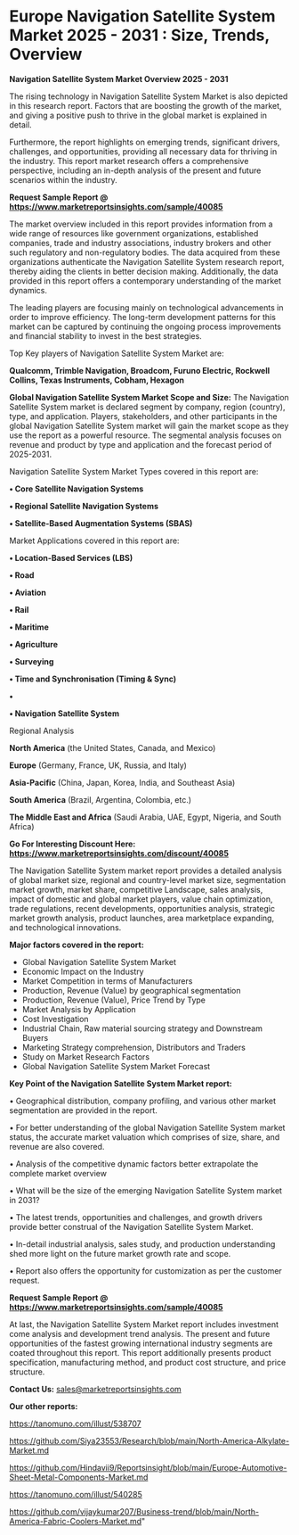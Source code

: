 # Europe Navigation Satellite System Market 2025 - 2031 : Size, Trends, Overview

<Strong> Navigation Satellite System Market Overview 2025 - 2031</strong>

The rising technology in Navigation Satellite System Market is also depicted in this research report. Factors that are boosting the growth of the market, and giving a positive push to thrive in the global market is explained in detail.

Furthermore, the report highlights on emerging trends, significant drivers, challenges, and opportunities, providing all necessary data for thriving in the industry. This report market research offers a comprehensive perspective, including an in-depth analysis of the present and future scenarios within the industry.

<strong>Request Sample Report @ <a href=https://www.marketreportsinsights.com/sample/40085>https://www.marketreportsinsights.com/sample/40085</a></strong>

The market overview included in this report provides information from a wide range of resources like government organizations, established companies, trade and industry associations, industry brokers and other such regulatory and non-regulatory bodies. The data acquired from these organizations authenticate the Navigation Satellite System research report, thereby aiding the clients in better decision making. Additionally, the data provided in this report offers a contemporary understanding of the market dynamics.

The leading players are focusing mainly on technological advancements in order to improve efficiency. The long-term development patterns for this market can be captured by continuing the ongoing process improvements and financial stability to invest in the best strategies.

Top Key players of Navigation Satellite System Market are:

<strong>Qualcomm, Trimble Navigation, Broadcom, Furuno Electric, Rockwell Collins, Texas Instruments, Cobham, Hexagon</strong>

<strong><b>Global Navigation Satellite System Market Scope and Size:</b></strong>
The Navigation Satellite System market is declared segment by company, region (country), type, and application. Players, stakeholders, and other participants in the global Navigation Satellite System market will gain the market scope as they use the report as a powerful resource. The segmental analysis focuses on revenue and product by type and application and the forecast period of 2025-2031.

Navigation Satellite System Market Types covered in this report are:

<strong>•  Core Satellite Navigation Systems

•  Regional Satellite Navigation Systems

•  Satellite-Based Augmentation Systems (SBAS)</strong>

Market Applications covered in this report are:

<strong>•  Location-Based Services (LBS)

•  Road

•  Aviation

•  Rail

•  Maritime

•  Agriculture

•  Surveying

•  Time and Synchronisation (Timing & Sync)

•  

•  Navigation Satellite System</strong> 

Regional Analysis

<strong>North America</strong> (the United States, Canada, and Mexico)

<strong>Europe</strong> (Germany, France, UK, Russia, and Italy)

<strong>Asia-Pacific</strong> (China, Japan, Korea, India, and Southeast Asia)

<strong>South America</strong> (Brazil, Argentina, Colombia, etc.)

<strong>The Middle East and Africa</strong> (Saudi Arabia, UAE, Egypt, Nigeria, and South Africa)

<strong>Go For Interesting Discount Here: <a href=https://www.marketreportsinsights.com/discount/40085>https://www.marketreportsinsights.com/discount/40085</a></strong>

The Navigation Satellite System market report provides a detailed analysis of global market size, regional and country-level market size, segmentation market growth, market share, competitive Landscape, sales analysis, impact of domestic and global market players, value chain optimization, trade regulations, recent developments, opportunities analysis, strategic market growth analysis, product launches, area marketplace expanding, and technological innovations.

<strong><b>Major factors covered in the report:</b></strong>
<ul>
  <li>Global Navigation Satellite System Market </li>
  <li>Economic Impact on the Industry</li>
  <li>Market Competition in terms of Manufacturers</li>
  <li>Production, Revenue (Value) by geographical segmentation</li>
  <li>Production, Revenue (Value), Price Trend by Type</li>
  <li>Market Analysis by Application</li>
  <li>Cost Investigation</li>
  <li>Industrial Chain, Raw material sourcing strategy and Downstream Buyers</li>
  <li>Marketing Strategy comprehension, Distributors and Traders</li>
  <li>Study on Market Research Factors</li>
  <li>Global Navigation Satellite System Market Forecast</li>
</ul>

<strong><b>Key Point of the Navigation Satellite System Market report:</b></strong>

• Geographical distribution, company profiling, and various other market segmentation are provided in the report.

• For better understanding of the global Navigation Satellite System market status, the accurate market valuation which comprises of size, share, and revenue are also covered.

• Analysis of the competitive dynamic factors better extrapolate the complete market overview

• What will be the size of the emerging Navigation Satellite System market in 2031?

• The latest trends, opportunities and challenges, and growth drivers provide better construal of the Navigation Satellite System Market.

• In-detail industrial analysis, sales study, and production understanding shed more light on the future market growth rate and scope.

• Report also offers the opportunity for customization as per the customer request.

<strong>Request Sample Report @ <a href=https://www.marketreportsinsights.com/sample/40085>https://www.marketreportsinsights.com/sample/40085</a></strong>

At last, the Navigation Satellite System Market report includes investment come analysis and development trend analysis. The present and future opportunities of the fastest growing international industry segments are coated throughout this report. This report additionally presents product specification, manufacturing method, and product cost structure, and price structure.

<strong>Contact Us:</strong>
sales@marketreportsinsights.com

<strong>Our other reports:</strong>

<a href=https://tanomuno.com/illust/538707>https://tanomuno.com/illust/538707</a>

<a href=https://github.com/Siya23553/Research/blob/main/North-America-Alkylate-Market.md>https://github.com/Siya23553/Research/blob/main/North-America-Alkylate-Market.md</a>

<a href=https://github.com/Hindavii9/Reportsinsight/blob/main/Europe-Automotive-Sheet-Metal-Components-Market.md>https://github.com/Hindavii9/Reportsinsight/blob/main/Europe-Automotive-Sheet-Metal-Components-Market.md</a>

<a href=https://tanomuno.com/illust/540285>https://tanomuno.com/illust/540285</a>

<a href=https://github.com/vijaykumar207/Business-trend/blob/main/North-America-Fabric-Coolers-Market.md>https://github.com/vijaykumar207/Business-trend/blob/main/North-America-Fabric-Coolers-Market.md</a>"
